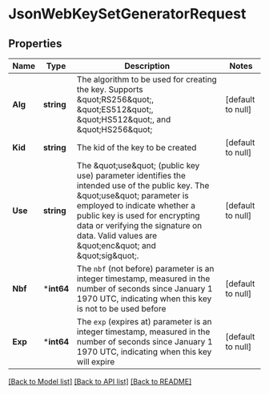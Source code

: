 # JsonWebKeySetGeneratorRequest

## Properties
Name | Type | Description | Notes
------------ | ------------- | ------------- | -------------
**Alg** | **string** | The algorithm to be used for creating the key. Supports \&quot;RS256\&quot;, \&quot;ES512\&quot;, \&quot;HS512\&quot;, and \&quot;HS256\&quot; | [default to null]
**Kid** | **string** | The kid of the key to be created | [default to null]
**Use** | **string** | The \&quot;use\&quot; (public key use) parameter identifies the intended use of the public key. The \&quot;use\&quot; parameter is employed to indicate whether a public key is used for encrypting data or verifying the signature on data. Valid values are \&quot;enc\&quot; and \&quot;sig\&quot;. | [default to null]
**Nbf** | ***int64** | The `nbf` (not before) parameter is an integer timestamp, measured in the number of seconds since January 1 1970 UTC, indicating when this key is not to be used before | [default to null]
**Exp** | ***int64** | The `exp` (expires at) parameter is an integer timestamp, measured in the number of seconds since January 1 1970 UTC, indicating when this key will expire | [default to null]

[[Back to Model list]](../README.md#documentation-for-models) [[Back to API list]](../README.md#documentation-for-api-endpoints) [[Back to README]](../README.md)


